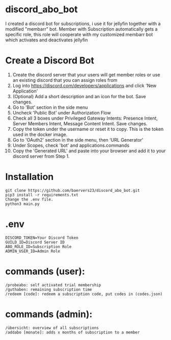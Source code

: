 # discord_abo_bot

I created a discord bot for subscriptions, i use it for jellyfin together with a modified "membarr" bot.
Member with Subscription automatically gets a specific role, this role will cooperate with my customized membarr bot which activates and deactivates jellyfin

# Create a Discord Bot
 1) Create the discord server that your users will get member roles or use an existing discord that you can assign roles from
 2) Log into https://discord.com/developers/applications and click 'New Application'
 3) (Optional) Add a short description and an icon for the bot. Save changes.
 4) Go to 'Bot' section in the side menu
 5) Uncheck 'Public Bot' under Authorization Flow
 6) Check all 3 boxes under Privileged Gateway Intents: Presence Intent, Server Members Intent, Message Content Intent. Save changes.
 7) Copy the token under the username or reset it to copy. This is the token used in the docker image.
 8) Go to 'OAuth2' section in the side menu, then 'URL Generator'
 9) Under Scopes, check 'bot' and applications.commands
10) Copy the 'Generated URL' and paste into your browser and add it to your discord server from Step 1.

# Installation
```
git clone https://github.com/baervers23/discord_abo_bot.git
pip3 install -r requirements.txt 
Change the .env file.
python3 main.py
```

# .env
```
DISCORD_TOKEN=Your Discord Token
GUILD_ID=Discord Server ID
ABO_ROLE_ID=Subscription Role
ADMIN_USER_ID=Admin Role
```

# commands (user):
```
/probeabo: self activated trial membership
/guthaben: remaining subscription time
/redeem [code]: redeem a subscription code, put codes in (codes.json)
```

# commands (admin):
```
/übersicht: overview of all subscriptions
/addabo [monate]: adds x months of subscription to a member
```


